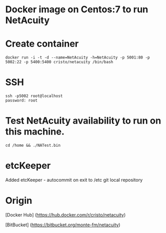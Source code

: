 # Docker image on Centos:7 to run NetAcuity 

# Create container
```
docker run -i -t -d --name=NetAcuity -h=NetAcuity -p 5001:80 -p 5002:22 -p 5400:5400 cristo/netacuity /bin/bash
```

# SSH
```
ssh -p5002 root@localhost
password: root
```

# Test NetAcuity availability to run on this machine.
```
cd /home && ./NATest.bin
```

# etcKeeper 
Added etcKeeper - autocommit on exit to /etc git local repository

# Origin
[Docker Hub] (https://hub.docker.com/r/cristo/netacuity)

[BitBucket] (https://bitbucket.org/monte-fm/netacuity)
